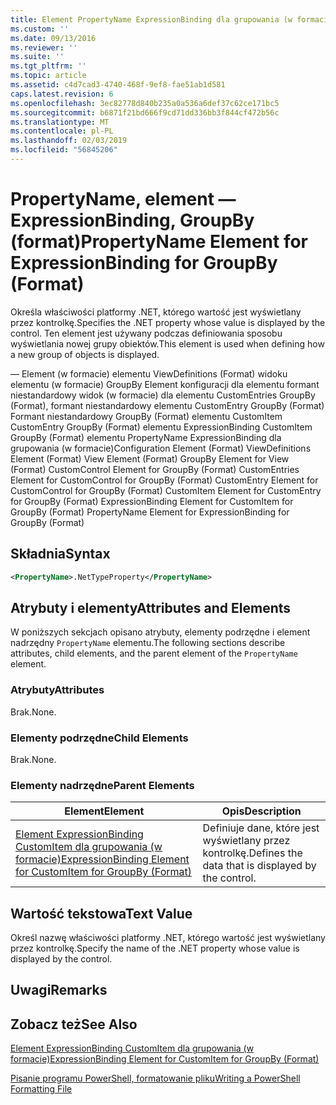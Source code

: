 ```yaml
---
title: Element PropertyName ExpressionBinding dla grupowania (w formacie) | Dokumentacja firmy Microsoft
ms.custom: ''
ms.date: 09/13/2016
ms.reviewer: ''
ms.suite: ''
ms.tgt_pltfrm: ''
ms.topic: article
ms.assetid: c4d7cad3-4740-468f-9ef8-fae51ab1d581
caps.latest.revision: 6
ms.openlocfilehash: 3ec82778d840b235a0a536a6def37c62ce171bc5
ms.sourcegitcommit: b6871f21bd666f9cd71dd336bb3f844cf472b56c
ms.translationtype: MT
ms.contentlocale: pl-PL
ms.lasthandoff: 02/03/2019
ms.locfileid: "56845206"
---
```

# <a name="propertyname-element-for-expressionbinding-for-groupby-format"></a><span data-ttu-id="27a22-102">PropertyName, element — ExpressionBinding, GroupBy (format)</span><span class="sxs-lookup"><span data-stu-id="27a22-102">PropertyName Element for ExpressionBinding for GroupBy (Format)</span></span>

<span data-ttu-id="27a22-103">Określa właściwości platformy .NET, którego wartość jest wyświetlany przez kontrolkę.</span><span class="sxs-lookup"><span data-stu-id="27a22-103">Specifies the .NET property whose value is displayed by the control.</span></span> <span data-ttu-id="27a22-104">Ten element jest używany podczas definiowania sposobu wyświetlania nowej grupy obiektów.</span><span class="sxs-lookup"><span data-stu-id="27a22-104">This element is used when defining how a new group of objects is displayed.</span></span>

<span data-ttu-id="27a22-105">— Element (w formacie) elementu ViewDefinitions (Format) widoku elementu (w formacie) GroupBy Element konfiguracji dla elementu formant niestandardowy widok (w formacie) dla elementu CustomEntries GroupBy (Format), formant niestandardowy elementu CustomEntry GroupBy (Format) Formant niestandardowy GroupBy (Format) elementu CustomItem CustomEntry GroupBy (Format) elementu ExpressionBinding CustomItem GroupBy (Format) elementu PropertyName ExpressionBinding dla grupowania (w formacie)</span><span class="sxs-lookup"><span data-stu-id="27a22-105">Configuration Element (Format) ViewDefinitions Element (Format) View Element (Format) GroupBy Element for View (Format) CustomControl Element for GroupBy (Format) CustomEntries Element for CustomControl for GroupBy (Format) CustomEntry Element for CustomControl for GroupBy (Format) CustomItem Element for CustomEntry for GroupBy (Format) ExpressionBinding Element for CustomItem for GroupBy (Format) PropertyName Element for ExpressionBinding for GroupBy (Format)</span></span>

## <a name="syntax"></a><span data-ttu-id="27a22-106">Składnia</span><span class="sxs-lookup"><span data-stu-id="27a22-106">Syntax</span></span>

```xml
<PropertyName>.NetTypeProperty</PropertyName>
```

## <a name="attributes-and-elements"></a><span data-ttu-id="27a22-107">Atrybuty i elementy</span><span class="sxs-lookup"><span data-stu-id="27a22-107">Attributes and Elements</span></span>

<span data-ttu-id="27a22-108">W poniższych sekcjach opisano atrybuty, elementy podrzędne i element nadrzędny `PropertyName` elementu.</span><span class="sxs-lookup"><span data-stu-id="27a22-108">The following sections describe attributes, child elements, and the parent element of the `PropertyName` element.</span></span>

### <a name="attributes"></a><span data-ttu-id="27a22-109">Atrybuty</span><span class="sxs-lookup"><span data-stu-id="27a22-109">Attributes</span></span>

<span data-ttu-id="27a22-110">Brak.</span><span class="sxs-lookup"><span data-stu-id="27a22-110">None.</span></span>

### <a name="child-elements"></a><span data-ttu-id="27a22-111">Elementy podrzędne</span><span class="sxs-lookup"><span data-stu-id="27a22-111">Child Elements</span></span>

<span data-ttu-id="27a22-112">Brak.</span><span class="sxs-lookup"><span data-stu-id="27a22-112">None.</span></span>

### <a name="parent-elements"></a><span data-ttu-id="27a22-113">Elementy nadrzędne</span><span class="sxs-lookup"><span data-stu-id="27a22-113">Parent Elements</span></span>

|<span data-ttu-id="27a22-114">Element</span><span class="sxs-lookup"><span data-stu-id="27a22-114">Element</span></span>|<span data-ttu-id="27a22-115">Opis</span><span class="sxs-lookup"><span data-stu-id="27a22-115">Description</span></span>|
|-------------|-----------------|
|[<span data-ttu-id="27a22-116">Element ExpressionBinding CustomItem dla grupowania (w formacie)</span><span class="sxs-lookup"><span data-stu-id="27a22-116">ExpressionBinding Element for CustomItem for GroupBy (Format)</span></span>](./expressionbinding-element-for-customitem-for-groupby-format.md)|<span data-ttu-id="27a22-117">Definiuje dane, które jest wyświetlany przez kontrolkę.</span><span class="sxs-lookup"><span data-stu-id="27a22-117">Defines the data that is displayed by the control.</span></span>|

## <a name="text-value"></a><span data-ttu-id="27a22-118">Wartość tekstowa</span><span class="sxs-lookup"><span data-stu-id="27a22-118">Text Value</span></span>

<span data-ttu-id="27a22-119">Określ nazwę właściwości platformy .NET, którego wartość jest wyświetlany przez kontrolkę.</span><span class="sxs-lookup"><span data-stu-id="27a22-119">Specify the name of the .NET property whose value is displayed by the control.</span></span>

## <a name="remarks"></a><span data-ttu-id="27a22-120">Uwagi</span><span class="sxs-lookup"><span data-stu-id="27a22-120">Remarks</span></span>

## <a name="see-also"></a><span data-ttu-id="27a22-121">Zobacz też</span><span class="sxs-lookup"><span data-stu-id="27a22-121">See Also</span></span>

[<span data-ttu-id="27a22-122">Element ExpressionBinding CustomItem dla grupowania (w formacie)</span><span class="sxs-lookup"><span data-stu-id="27a22-122">ExpressionBinding Element for CustomItem for GroupBy (Format)</span></span>](./expressionbinding-element-for-customitem-for-groupby-format.md)

[<span data-ttu-id="27a22-123">Pisanie programu PowerShell, formatowanie pliku</span><span class="sxs-lookup"><span data-stu-id="27a22-123">Writing a PowerShell Formatting File</span></span>](./writing-a-powershell-formatting-file.md)
